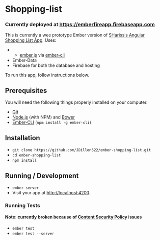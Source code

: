 # Shopping-list
### Currently deployed at https://emberfireapp.firebaseapp.com

This is currently a wee prototype Ember version of [SHarissis Angular Shopping List App](https://github.com/sharissis/Shopping-List).
Uses:
- * [ember.js](http://emberjs.com/) via [ember-cli](http://www.ember-cli.com/)
- Ember-Data
- Firebase for both the database and hosting

To run this app, follow instructions below.

## Prerequisites

You will need the following things properly installed on your computer.

* [Git](http://git-scm.com/)
* [Node.js](http://nodejs.org/) (with NPM) and [Bower](http://bower.io/)
* [Ember-CLI](http://www.ember-cli.com/) (`npm install -g ember-cli`)

## Installation

* `git clone https://github.com/JDillon522/ember-shopping-list.git`
* `cd ember-shopping-list`
* `npm install`

## Running / Development

* `ember server`
* Visit your app at [http://localhost:4200](http://localhost:4200).

### Running Tests
#### Note: currently broken because of [Content Security Policy](https://github.com/rwjblue/ember-cli-content-security-policy) issues

* `ember test`
* `ember test --server`

